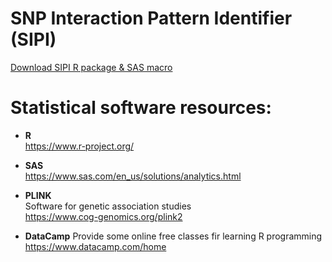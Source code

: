 # **SNP Interaction Pattern Identifier (SIPI)**

[Download SIPI R package & SAS macro](https://linhuiyi.github.io/SIPI/)  


# **Statistical software resources:**

- **R**  
https://www.r-project.org/

- **SAS**  
https://www.sas.com/en_us/solutions/analytics.html

- **PLINK**  
Software for genetic association studies  
https://www.cog-genomics.org/plink2

- **DataCamp**
Provide some online free classes fir learning R programming  
https://www.datacamp.com/home
